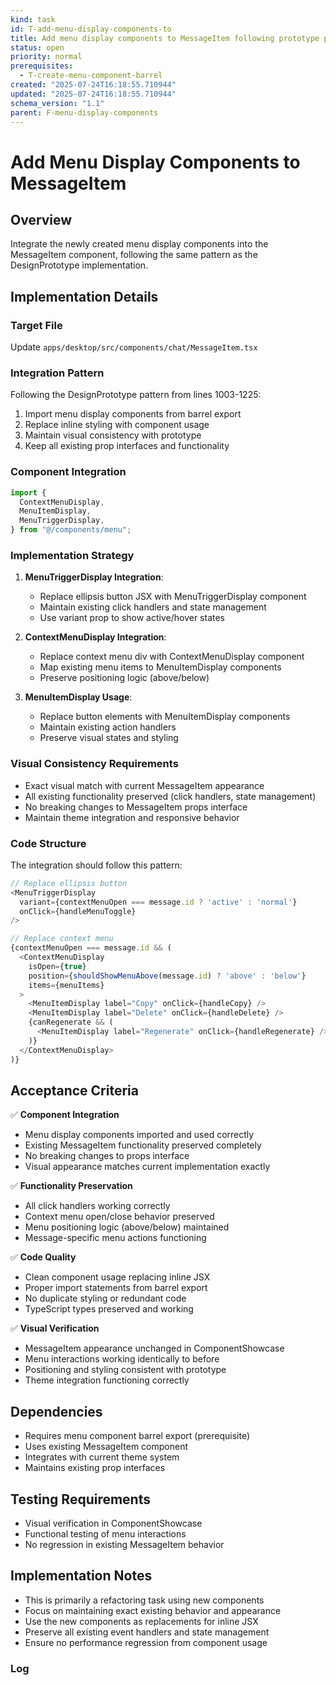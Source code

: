 ```yaml
---
kind: task
id: T-add-menu-display-components-to
title: Add menu display components to MessageItem following prototype pattern
status: open
priority: normal
prerequisites:
  - T-create-menu-component-barrel
created: "2025-07-24T16:18:55.710944"
updated: "2025-07-24T16:18:55.710944"
schema_version: "1.1"
parent: F-menu-display-components
---
```


# Add Menu Display Components to MessageItem

## Overview

Integrate the newly created menu display components into the MessageItem component, following the same pattern as the DesignPrototype implementation.

## Implementation Details

### Target File

Update `apps/desktop/src/components/chat/MessageItem.tsx`

### Integration Pattern

Following the DesignPrototype pattern from lines 1003-1225:

1. Import menu display components from barrel export
2. Replace inline styling with component usage
3. Maintain visual consistency with prototype
4. Keep all existing prop interfaces and functionality

### Component Integration

```typescript
import {
  ContextMenuDisplay,
  MenuItemDisplay,
  MenuTriggerDisplay,
} from "@/components/menu";
```

### Implementation Strategy

1. **MenuTriggerDisplay Integration**:
   - Replace ellipsis button JSX with MenuTriggerDisplay component
   - Maintain existing click handlers and state management
   - Use variant prop to show active/hover states

2. **ContextMenuDisplay Integration**:
   - Replace context menu div with ContextMenuDisplay component
   - Map existing menu items to MenuItemDisplay components
   - Preserve positioning logic (above/below)

3. **MenuItemDisplay Usage**:
   - Replace button elements with MenuItemDisplay components
   - Maintain existing action handlers
   - Preserve visual states and styling

### Visual Consistency Requirements

- Exact visual match with current MessageItem appearance
- All existing functionality preserved (click handlers, state management)
- No breaking changes to MessageItem props interface
- Maintain theme integration and responsive behavior

### Code Structure

The integration should follow this pattern:

```typescript
// Replace ellipsis button
<MenuTriggerDisplay
  variant={contextMenuOpen === message.id ? 'active' : 'normal'}
  onClick={handleMenuToggle}
/>

// Replace context menu
{contextMenuOpen === message.id && (
  <ContextMenuDisplay
    isOpen={true}
    position={shouldShowMenuAbove(message.id) ? 'above' : 'below'}
    items={menuItems}
  >
    <MenuItemDisplay label="Copy" onClick={handleCopy} />
    <MenuItemDisplay label="Delete" onClick={handleDelete} />
    {canRegenerate && (
      <MenuItemDisplay label="Regenerate" onClick={handleRegenerate} />
    )}
  </ContextMenuDisplay>
)}
```

## Acceptance Criteria

✅ **Component Integration**

- Menu display components imported and used correctly
- Existing MessageItem functionality preserved completely
- No breaking changes to props interface
- Visual appearance matches current implementation exactly

✅ **Functionality Preservation**

- All click handlers working correctly
- Context menu open/close behavior preserved
- Menu positioning logic (above/below) maintained
- Message-specific menu actions functioning

✅ **Code Quality**

- Clean component usage replacing inline JSX
- Proper import statements from barrel export
- No duplicate styling or redundant code
- TypeScript types preserved and working

✅ **Visual Verification**

- MessageItem appearance unchanged in ComponentShowcase
- Menu interactions working identically to before
- Positioning and styling consistent with prototype
- Theme integration functioning correctly

## Dependencies

- Requires menu component barrel export (prerequisite)
- Uses existing MessageItem component
- Integrates with current theme system
- Maintains existing prop interfaces

## Testing Requirements

- Visual verification in ComponentShowcase
- Functional testing of menu interactions
- No regression in existing MessageItem behavior

## Implementation Notes

- This is primarily a refactoring task using new components
- Focus on maintaining exact existing behavior and appearance
- Use the new components as replacements for inline JSX
- Preserve all existing event handlers and state management
- Ensure no performance regression from component usage

### Log
